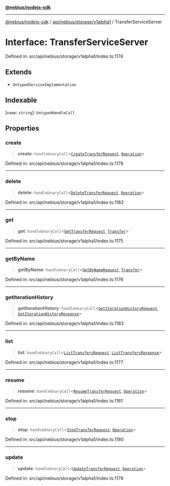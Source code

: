 [**@nebius/nodejs-sdk**](../../../../../README.md)

***

[@nebius/nodejs-sdk](../../../../../README.md) / [api/nebius/storage/v1alpha1](../README.md) / TransferServiceServer

# Interface: TransferServiceServer

Defined in: src/api/nebius/storage/v1alpha1/index.ts:1174

## Extends

- `UntypedServiceImplementation`

## Indexable

\[`name`: `string`\]: `UntypedHandleCall`

## Properties

### create

> **create**: `handleUnaryCall`\<[`CreateTransferRequest`](CreateTransferRequest.md), [`Operation`](../../../common/v1/interfaces/Operation.md)\>

Defined in: src/api/nebius/storage/v1alpha1/index.ts:1178

***

### delete

> **delete**: `handleUnaryCall`\<[`DeleteTransferRequest`](DeleteTransferRequest.md), [`Operation`](../../../common/v1/interfaces/Operation.md)\>

Defined in: src/api/nebius/storage/v1alpha1/index.ts:1182

***

### get

> **get**: `handleUnaryCall`\<[`GetTransferRequest`](GetTransferRequest.md), [`Transfer`](Transfer.md)\>

Defined in: src/api/nebius/storage/v1alpha1/index.ts:1175

***

### getByName

> **getByName**: `handleUnaryCall`\<[`GetByNameRequest`](../../../common/v1/interfaces/GetByNameRequest.md), [`Transfer`](Transfer.md)\>

Defined in: src/api/nebius/storage/v1alpha1/index.ts:1176

***

### getIterationHistory

> **getIterationHistory**: `handleUnaryCall`\<[`GetIterationHistoryRequest`](GetIterationHistoryRequest.md), [`GetIterationHistoryResponse`](GetIterationHistoryResponse.md)\>

Defined in: src/api/nebius/storage/v1alpha1/index.ts:1183

***

### list

> **list**: `handleUnaryCall`\<[`ListTransfersRequest`](ListTransfersRequest.md), [`ListTransfersResponse`](ListTransfersResponse.md)\>

Defined in: src/api/nebius/storage/v1alpha1/index.ts:1177

***

### resume

> **resume**: `handleUnaryCall`\<[`ResumeTransferRequest`](ResumeTransferRequest.md), [`Operation`](../../../common/v1/interfaces/Operation.md)\>

Defined in: src/api/nebius/storage/v1alpha1/index.ts:1181

***

### stop

> **stop**: `handleUnaryCall`\<[`StopTransferRequest`](StopTransferRequest.md), [`Operation`](../../../common/v1/interfaces/Operation.md)\>

Defined in: src/api/nebius/storage/v1alpha1/index.ts:1180

***

### update

> **update**: `handleUnaryCall`\<[`UpdateTransferRequest`](UpdateTransferRequest.md), [`Operation`](../../../common/v1/interfaces/Operation.md)\>

Defined in: src/api/nebius/storage/v1alpha1/index.ts:1179
